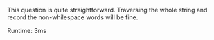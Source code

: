 This question is quite straightforward. Traversing the whole string and record the non-whilespace words will be fine.

Runtime: 3ms

